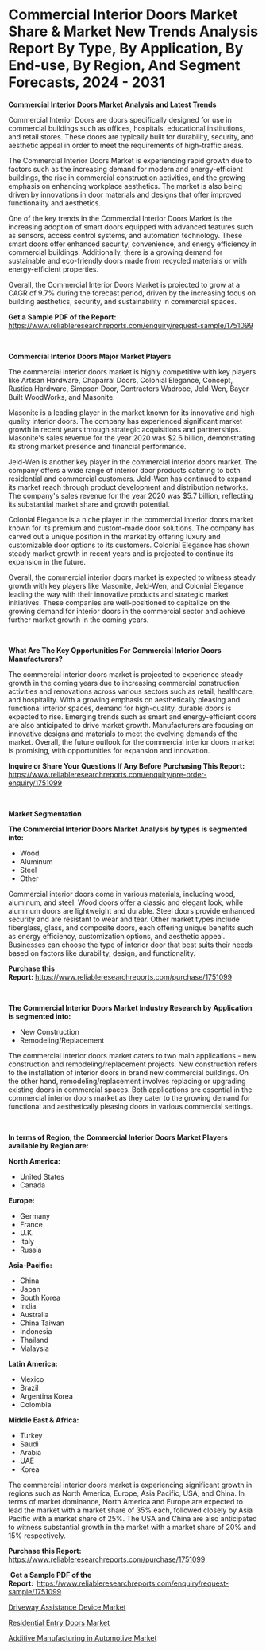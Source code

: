 <p><h1>Commercial Interior Doors Market Share & Market New Trends Analysis Report By Type, By Application, By End-use, By Region, And Segment Forecasts, 2024 - 2031</h1></p><p><strong>Commercial Interior Doors Market Analysis and Latest Trends</strong></p>
<p><p>Commercial Interior Doors are doors specifically designed for use in commercial buildings such as offices, hospitals, educational institutions, and retail stores. These doors are typically built for durability, security, and aesthetic appeal in order to meet the requirements of high-traffic areas.</p><p>The Commercial Interior Doors Market is experiencing rapid growth due to factors such as the increasing demand for modern and energy-efficient buildings, the rise in commercial construction activities, and the growing emphasis on enhancing workplace aesthetics. The market is also being driven by innovations in door materials and designs that offer improved functionality and aesthetics.</p><p>One of the key trends in the Commercial Interior Doors Market is the increasing adoption of smart doors equipped with advanced features such as sensors, access control systems, and automation technology. These smart doors offer enhanced security, convenience, and energy efficiency in commercial buildings. Additionally, there is a growing demand for sustainable and eco-friendly doors made from recycled materials or with energy-efficient properties.</p><p>Overall, the Commercial Interior Doors Market is projected to grow at a CAGR of 9.7% during the forecast period, driven by the increasing focus on building aesthetics, security, and sustainability in commercial spaces.</p></p>
<p><strong>Get a Sample PDF of the Report:&nbsp;</strong> <a href="https://www.reliableresearchreports.com/enquiry/request-sample/1751099">https://www.reliableresearchreports.com/enquiry/request-sample/1751099</a></p>
<p>&nbsp;</p>
<p><strong>Commercial Interior Doors Major Market Players</strong></p>
<p><p>The commercial interior doors market is highly competitive with key players like Artisan Hardware, Chaparral Doors, Colonial Elegance, Concept, Rustica Hardware, Simpson Door, Contractors Wadrobe, Jeld-Wen, Bayer Built WoodWorks, and Masonite. </p><p>Masonite is a leading player in the market known for its innovative and high-quality interior doors. The company has experienced significant market growth in recent years through strategic acquisitions and partnerships. Masonite's sales revenue for the year 2020 was $2.6 billion, demonstrating its strong market presence and financial performance.</p><p>Jeld-Wen is another key player in the commercial interior doors market. The company offers a wide range of interior door products catering to both residential and commercial customers. Jeld-Wen has continued to expand its market reach through product development and distribution networks. The company's sales revenue for the year 2020 was $5.7 billion, reflecting its substantial market share and growth potential.</p><p>Colonial Elegance is a niche player in the commercial interior doors market known for its premium and custom-made door solutions. The company has carved out a unique position in the market by offering luxury and customizable door options to its customers. Colonial Elegance has shown steady market growth in recent years and is projected to continue its expansion in the future.</p><p>Overall, the commercial interior doors market is expected to witness steady growth with key players like Masonite, Jeld-Wen, and Colonial Elegance leading the way with their innovative products and strategic market initiatives. These companies are well-positioned to capitalize on the growing demand for interior doors in the commercial sector and achieve further market growth in the coming years.</p></p>
<p>&nbsp;</p>
<p><strong>What Are The Key Opportunities For Commercial Interior Doors Manufacturers?</strong></p>
<p><p>The commercial interior doors market is projected to experience steady growth in the coming years due to increasing commercial construction activities and renovations across various sectors such as retail, healthcare, and hospitality. With a growing emphasis on aesthetically pleasing and functional interior spaces, demand for high-quality, durable doors is expected to rise. Emerging trends such as smart and energy-efficient doors are also anticipated to drive market growth. Manufacturers are focusing on innovative designs and materials to meet the evolving demands of the market. Overall, the future outlook for the commercial interior doors market is promising, with opportunities for expansion and innovation.</p></p>
<p><strong>Inquire or Share Your Questions If Any Before Purchasing This Report:</strong> <a href="https://www.reliableresearchreports.com/enquiry/pre-order-enquiry/1751099">https://www.reliableresearchreports.com/enquiry/pre-order-enquiry/1751099</a></p>
<p>&nbsp;</p>
<p><strong>Market Segmentation</strong></p>
<p><strong>The Commercial Interior Doors Market Analysis by types is segmented into:</strong></p>
<p><ul><li>Wood</li><li>Aluminum</li><li>Steel</li><li>Other</li></ul></p>
<p><p>Commercial interior doors come in various materials, including wood, aluminum, and steel. Wood doors offer a classic and elegant look, while aluminum doors are lightweight and durable. Steel doors provide enhanced security and are resistant to wear and tear. Other market types include fiberglass, glass, and composite doors, each offering unique benefits such as energy efficiency, customization options, and aesthetic appeal. Businesses can choose the type of interior door that best suits their needs based on factors like durability, design, and functionality.</p></p>
<p><strong>Purchase this Report:&nbsp;</strong><a href="https://www.reliableresearchreports.com/purchase/1751099">https://www.reliableresearchreports.com/purchase/1751099</a></p>
<p>&nbsp;</p>
<p><strong>The Commercial Interior Doors Market Industry Research by Application is segmented into:</strong></p>
<p><ul><li>New Construction</li><li>Remodeling/Replacement</li></ul></p>
<p><p>The commercial interior doors market caters to two main applications - new construction and remodeling/replacement projects. New construction refers to the installation of interior doors in brand new commercial buildings. On the other hand, remodeling/replacement involves replacing or upgrading existing doors in commercial spaces. Both applications are essential in the commercial interior doors market as they cater to the growing demand for functional and aesthetically pleasing doors in various commercial settings.</p></p>
<p>&nbsp;</p>
<p><strong>In terms of Region, the Commercial Interior Doors Market Players available by Region are:</strong></p>
<p>
    <p> <strong> North America: </strong>
        <ul>
            <li>United States</li>
            <li>Canada</li>
        </ul>
        </p> 
    <p> <strong> Europe: </strong>
        <ul>
            <li>Germany</li>
            <li>France</li>
            <li>U.K.</li>
            <li>Italy</li>
            <li>Russia</li>
        </ul>
        </p> 
    <p> <strong> Asia-Pacific: </strong>
        <ul>
            <li>China</li>
            <li>Japan</li>
            <li>South Korea</li>
            <li>India</li>
            <li>Australia</li>
            <li>China Taiwan</li>
            <li>Indonesia</li>
            <li>Thailand</li>
            <li>Malaysia</li>
        </ul>
        </p> 
    <p> <strong> Latin America: </strong>
        <ul>
            <li>Mexico</li>
            <li>Brazil</li>
            <li>Argentina Korea</li>
            <li>Colombia</li>
        </ul>
        </p> 
    <p> <strong> Middle East & Africa: </strong>
        <ul>
            <li>Turkey</li>
            <li>Saudi</li>
            <li>Arabia</li>
            <li>UAE</li>
            <li>Korea</li>
        </ul>
    </p>
    </p>
<p><p>The commercial interior doors market is experiencing significant growth in regions such as North America, Europe, Asia Pacific, USA, and China. In terms of market dominance, North America and Europe are expected to lead the market with a market share of 35% each, followed closely by Asia Pacific with a market share of 25%. The USA and China are also anticipated to witness substantial growth in the market with a market share of 20% and 15% respectively.</p></p>
<p><strong>Purchase this Report: </strong><a href="https://www.reliableresearchreports.com/purchase/1751099">https://www.reliableresearchreports.com/purchase/1751099</a></p>
<p>&nbsp;<strong>Get a Sample PDF of the Report:&nbsp;&nbsp;</strong><a href="https://www.reliableresearchreports.com/enquiry/request-sample/1751099">https://www.reliableresearchreports.com/enquiry/request-sample/1751099</a></p>
<p><strong></strong></p>
<p><p><a href="https://summer-dogwood-3e9.notion.site/Driveway-Assistance-Device-Market-Size-Furnishes-Valuable-Information-Encompassing-Market-Share-Mar-8bcc06be3bee43c2a5dc354e3d0ff6b5">Driveway Assistance Device Market</a></p><p><a href="https://github.com/Sherrillcrooksxa8i18ucf2m/Market-Research-Report-List-1/blob/main/residential-entry-doors-market.md">Residential Entry Doors Market</a></p><p><a href="https://lydian-appliance-61d.notion.site/Additive-Manufacturing-in-Automotive-Market-Size-Growth-Outlook-from-2024-to-2031-projecting-at-Ma-fc7e5573d893409fb4bfdb8ce254cc3e">Additive Manufacturing in Automotive Market</a></p></p>